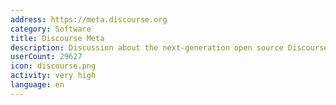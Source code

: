 ```yaml
---
address: https://meta.discourse.org
category: Software
title: Discourse Meta
description: Discussion about the next-generation open source Discourse forum software
userCount: 29627
icon: discourse.png
activity: very high
language: en
---
```

